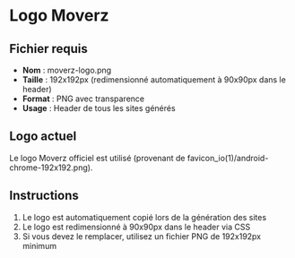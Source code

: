 # Logo Moverz

## Fichier requis
- **Nom** : moverz-logo.png
- **Taille** : 192x192px (redimensionné automatiquement à 90x90px dans le header)
- **Format** : PNG avec transparence
- **Usage** : Header de tous les sites générés

## Logo actuel
Le logo Moverz officiel est utilisé (provenant de favicon_io(1)/android-chrome-192x192.png).

## Instructions
1. Le logo est automatiquement copié lors de la génération des sites
2. Le logo est redimensionné à 90x90px dans le header via CSS
3. Si vous devez le remplacer, utilisez un fichier PNG de 192x192px minimum
